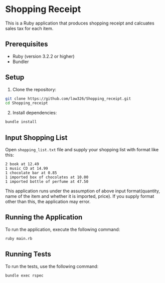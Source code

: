 # Shopping Receipt

This is a Ruby application that produces shopping receipt and calcuates sales tax for each item.

## Prerequisites

- Ruby (version 3.2.2 or higher)
- Bundler

## Setup

1. Clone the repository:
  ```sh
  git clone https://github.com/law326/Shopping_receipt.git
  cd Shopping_receipt
  ```

2. Install dependencies:
  ```sh
  bundle install
  ```

## Input Shopping List

Open `shopping_list.txt` file and supply your shopping list with format like this:

````
2 book at 12.49
1 music CD at 14.99
1 chocolate bar at 0.85
1 imported box of chocolates at 10.00
1 imported bottle of perfume at 47.50
````

This application runs under the assumption of above input format(quantity, name of the item and whether it is imported, price). If you supply format other than this, the application may error.

## Running the Application

To run the application, execute the following command:
```sh
ruby main.rb
```

## Running Tests

To run the tests, use the following command:
```sh
bundle exec rspec
```
